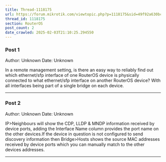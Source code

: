 ```yaml
---
title: Thread-1118175
url: https://forum.mikrotik.com/viewtopic.php?p=1118175&sid=49f92a630bc7970d8ca50523be880e8f#p1118175
thread_id: 1118175
section: RouterOS
post_count: 2
date_crawled: 2025-02-03T21:10:25.294550
---
```


### Post 1
Author: Unknown
Date: Unknown

In a remote management setting, is there an easy way to reliably find out which ethernet/sfp interface of one RouterOS device is physically connected to what ethernet/sfp interface on another RouterOS device? With all interfaces being part of a single bridge on each device.

---
### Post 2
Author: Unknown
Date: Unknown

IP>Neighbours will show the CDP, LLDP & MNDP information received by device ports, adding the Interface Name column provides the port name on the other devices.If the device in question is not configured to send discovery information then Bridge>Hosts shows the source MAC addresses received by device ports which you can manually match to the other devices addresses.

---
